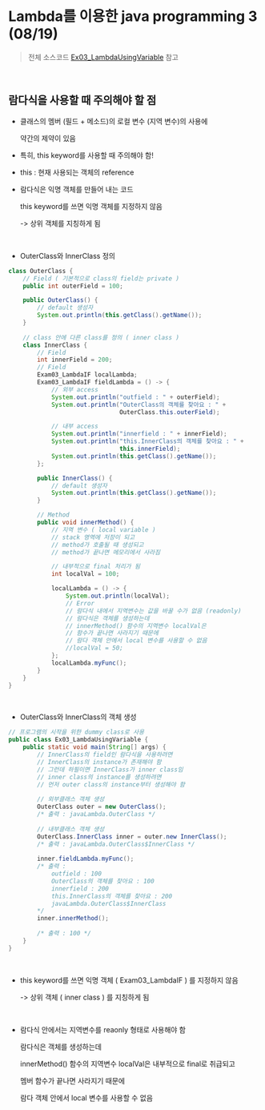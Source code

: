 # Lambda를 이용한 java programming 3 (08/19)

> 전체 소스코드 [Ex03_LambdaUsingVariable](https://github.com/5dddddo/java/blob/master/0819_Java_SE_programming/Ex03_LambdaUsingVariable.java) 참고

<br>

##  람다식을 사용할 때 주의해야 할 점

- 클래스의 멤버 (필드 + 메소드)의 로컬 변수 (지역 변수)의 사용에

  약간의 제약이 있음

- 특히, this keyword를 사용할 때 주의해야 함!

- this : 현재 사용되는 객체의  reference

- 람다식은 익명 객체를 만들어 내는 코드

  this keyword를 쓰면 익명 객체를 지정하지 않음

  -> 상위 객체를 지칭하게 됨

<br>

- OuterClass와 InnerClass 정의

``` JAVA
class OuterClass {
	// Field ( 기본적으로 class의 field는 private )
	public int outerField = 100;

	public OuterClass() {
		// default 생성자
		System.out.println(this.getClass().getName());
	}
    
	// class 안에 다른 class를 정의 ( inner class )
	class InnerClass {
		// Field
		int innerField = 200;
		// Field
		Exam03_LambdaIF localLambda;
		Exam03_LambdaIF fieldLambda = () -> {
			// 외부 access
			System.out.println("outfield : " + outerField);
			System.out.println("OuterClass의 객체를 찾아요 : " +
                               OuterClass.this.outerField);

			// 내부 access
			System.out.println("innerfield : " + innerField);
			System.out.println("this.InnerClass의 객체를 찾아요 : " +
                               this.innerField);
			System.out.println(this.getClass().getName());
		};

		public InnerClass() {
			// default 생성자
			System.out.println(this.getClass().getName());
		}

		// Method
		public void innerMethod() {
			// 지역 변수 ( local variable )
			// stack 영역에 저장이 되고
			// method가 호출될 때 생성되고
			// method가 끝나면 메모리에서 사라짐

			// 내부적으로 final 처리가 됨
			int localVal = 100;

			localLambda = () -> {
				System.out.println(localVal);
				// Error
				// 람다식 내에서 지역변수는 값을 바꿀 수가 없음 (readonly)
				// 람다식은 객체를 생성하는데
				// innerMethod() 함수의 지역변수 localVal은
				// 함수가 끝나면 사라지기 때문에
                // 람다 객체 안에서 local 변수를 사용할 수 없음
				//localVal = 50;
			};
			localLambda.myFunc();
		}
	}
}
```

 <br>

- OuterClass와 InnerClass의 객체 생성

``` java
// 프로그램의 시작을 위한 dummy class로 사용
public class Ex03_LambdaUsingVariable {
	public static void main(String[] args) {
		// InnerClass의 field인 람다식을 사용하려면
		// InnerClass의 instance가 존재해야 함
		// 그런데 하필이면 InnerClass가 inner class임
		// inner class의 instance를 생성하려면
		// 먼저 outer class의 instance부터 생성해야 함
		
		// 외부클래스 객체 생성
		OuterClass outer = new OuterClass();
        /* 출력 : javaLambda.OuterClass */
            
		// 내부클래스 객체 생성
		OuterClass.InnerClass inner = outer.new InnerClass();
		/* 출력 : javaLambda.OuterClass$InnerClass */
            
        inner.fieldLambda.myFunc();
        /* 출력 : 
            outfield : 100
            OuterClass의 객체를 찾아요 : 100
            innerfield : 200
            this.InnerClass의 객체를 찾아요 : 200
            javaLambda.OuterClass$InnerClass
        */
		inner.innerMethod();
  
        /* 출력 : 100 */
	}
}
```

 <br>

- this keyword를 쓰면 익명 객체 ( Exam03_LambdaIF ) 를 지정하지 않음

   -> 상위 객체 ( inner class ) 를 지칭하게 됨

<br>

- 람다식 안에서는 지역변수를 reaonly 형태로 사용해야 함

  람다식은 객체를 생성하는데
  
  innerMethod() 함수의 지역변수 localVal은 내부적으로 final로 취급되고
  
  멤버 함수가 끝나면 사라지기 때문에
  
  람다 객체 안에서 local 변수를 사용할 수 없음

